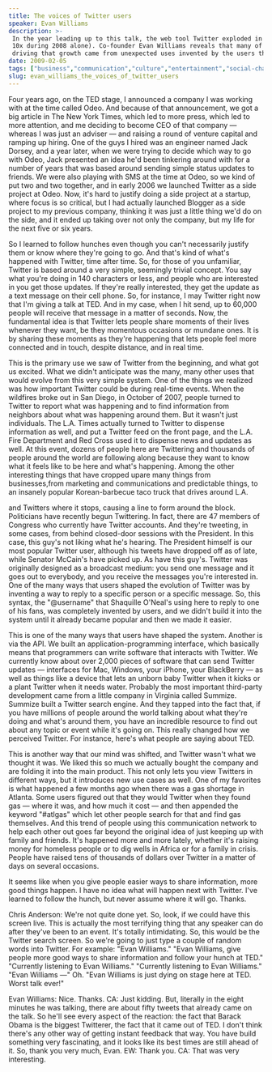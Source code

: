 ```yaml
---
title: The voices of Twitter users
speaker: Evan Williams
description: >-
 In the year leading up to this talk, the web tool Twitter exploded in size (up
 10x during 2008 alone). Co-founder Evan Williams reveals that many of the ideas
 driving that growth came from unexpected uses invented by the users themselves.
date: 2009-02-05
tags: ["business","communication","culture","entertainment","social-change","social-media","technology"]
slug: evan_williams_the_voices_of_twitter_users
---
```


Four years ago, on the TED stage, I announced a company I was working with at the time
called Odeo. And because of that announcement, we got a big article in The New York Times,
which led to more press, which led to more attention, and me deciding to become CEO of
that company — whereas I was just an adviser — and raising a round of venture capital and
ramping up hiring. One of the guys I hired was an engineer named Jack Dorsey, and a year
later, when we were trying to decide which way to go with Odeo, Jack presented an idea
he'd been tinkering around with for a number of years that was based around sending simple
status updates to friends. We were also playing with SMS at the time at Odeo, so we kind
of put two and two together, and in early 2006 we launched Twitter as a side project at
Odeo. Now, it's hard to justify doing a side project at a startup, where focus is so
critical, but I had actually launched Blogger as a side project to my previous company,
thinking it was just a little thing we'd do on the side, and it ended up taking over not
only the company, but my life for the next five or six years.

So I learned to follow hunches even though you can't necessarily justify them or know
where they're going to go. And that's kind of what's happened with Twitter, time after
time. So, for those of you unfamiliar, Twitter is based around a very simple, seemingly
trivial concept. You say what you're doing in 140 characters or less, and people who are
interested in you get those updates. If they're really interested, they get the update as
a text message on their cell phone. So, for instance, I may Twitter right now that I'm
giving a talk at TED. And in my case, when I hit send, up to 60,000 people will receive
that message in a matter of seconds. Now, the fundamental idea is that Twitter lets people
share moments of their lives whenever they want, be they momentous occasions or mundane
ones. It is by sharing these moments as they're happening that lets people feel more
connected and in touch, despite distance, and in real time.

This is the primary use we saw of Twitter from the beginning, and what got us excited. What
we didn't anticipate was the many, many other uses that would evolve from this very simple
system. One of the things we realized was how important Twitter could be during real-time
events. When the wildfires broke out in San Diego, in October of 2007, people turned to
Twitter to report what was happening and to find information from neighbors about what was
happening around them. But it wasn't just individuals. The L.A. Times actually turned to
Twitter to dispense information as well, and put a Twitter feed on the front page, and the
L.A. Fire Department and Red Cross used it to dispense news and updates as well. At this
event, dozens of people here are Twittering and thousands of people around the world are
following along because they want to know what it feels like to be here and what's
happening. Among the other interesting things that have cropped upare many things from
businesses,from marketing and communications and predictable things, to an insanely
popular Korean-barbecue taco truck that drives around L.A.

and Twitters where it stops, causing a line to form around the block. Politicians have
recently begun Twittering. In fact, there are 47 members of Congress who currently have
Twitter accounts. And they're tweeting, in some cases, from behind closed-door sessions
with the President. In this case, this guy's not liking what he's hearing. The President
himself is our most popular Twitter user, although his tweets have dropped off as of late,
while Senator McCain's have picked up. As have this guy's. Twitter was originally designed
as a broadcast medium: you send one message and it goes out to everybody, and you receive
the messages you're interested in. One of the many ways that users shaped the evolution of
Twitter was by inventing a way to reply to a specific person or a specific message. So,
this syntax, the "@username" that Shaquille O'Neal's using here to reply to one of his
fans, was completely invented by users, and we didn't build it into the system until it
already became popular and then we made it easier.

This is one of the many ways that users have shaped the system. Another is via the API. We
built an application-programming interface, which basically means that programmers can
write software that interacts with Twitter. We currently know about over 2,000 pieces of
software that can send Twitter updates — interfaces for Mac, Windows, your iPhone, your
BlackBerry — as well as things like a device that lets an unborn baby Twitter when it
kicks or a plant Twitter when it needs water. Probably the most important third-party
development came from a little company in Virginia called Summize. Summize built a Twitter
search engine. And they tapped into the fact that, if you have millions of people around
the world talking about what they're doing and what's around them, you have an incredible
resource to find out about any topic or event while it's going on. This really changed how
we perceived Twitter. For instance, here's what people are saying about
TED.

This is another way that our mind was shifted, and Twitter wasn't what we thought it was.
We liked this so much we actually bought the company and are folding it into the main
product. This not only lets you view Twitters in different ways, but it introduces new use
cases as well. One of my favorites is what happened a few months ago when there was a gas
shortage in Atlanta. Some users figured out that they would Twitter when they found gas —
where it was, and how much it cost — and then appended the keyword "#atlgas" which let
other people search for that and find gas themselves. And this trend of people using this
communication network to help each other out goes far beyond the original idea of just
keeping up with family and friends. It's happened more and more lately, whether it's
raising money for homeless people or to dig wells in Africa or for a family in crisis.
People have raised tens of thousands of dollars over Twitter in a matter of days on
several occasions.

It seems like when you give people easier ways to share information, more good things
happen. I have no idea what will happen next with Twitter. I've learned to follow the
hunch, but never assume where it will go. Thanks.

Chris Anderson: We're not quite done yet. So, look, if we could have this screen live.
This is actually the most terrifying thing that any speaker can do after they've been to
an event. It's totally intimidating. So, this would be the Twitter search screen. So we're
going to just type a couple of random words into Twitter. For example: "Evan Williams."
"Evan Williams, give people more good ways to share information and follow your hunch at
TED." "Currently listening to Evan Williams." "Currently listening to Evan Williams."
"Evan Williams —" Oh. "Evan Williams is just dying on stage here at TED. Worst talk ever!"

Evan Williams: Nice. Thanks. CA: Just kidding. But, literally in the eight minutes he was
talking, there are about fifty tweets that already came on the talk. So he'll see every
aspect of the reaction: the fact that Barack Obama is the biggest Twitterer, the fact that
it came out of TED. I don't think there's any other way of getting instant feedback that
way. You have build something very fascinating, and it looks like its best times are still
ahead of it. So, thank you very much, Evan. EW: Thank you. CA: That was very
interesting.

<!--
ad_duration=3.33
comment_count=129
event="TED2009"
external_start_time=0
intro_duration=11.82
is_subtitle_required="False"
is_talk_featured="True"
language="en"
language_swap="False"
native_language="en"
number_of_related_talks=6
number_of_speakers=1
number_of_subtitled_videos=32
number_of_tags=7
number_of_talk_download_languages=32
number_of_talk_more_resources=0
number_of_talk_recommendations=0
number_of_talks_take_actions=0
post_ad_duration=0.83
published_timestamp="2009-02-27 01:00:00"
recording_date="2009-02-05"
speaker_description="Twitter co-founder"
speaker_is_published=1
speaker_name="Evan Williams"
speaker_what_others_say="Williams has a knack for figuring out how people want to keep in touch—even before they seem to know it themselves."
talk_name="The voices of Twitter users"
talks_tags=["business","communication","culture","entertainment","social-change","social-media","technology"]
url_photo_speaker="https://pe.tedcdn.com/images/ted/74571_254x191.jpg"
url_photo_talk="https://pe.tedcdn.com/images/ted/74570_800x600.jpg"
url_webpage="https://www.ted.com/talks/evan_williams_the_voices_of_twitter_users"
video_type_name="TED Stage Talk"
-->